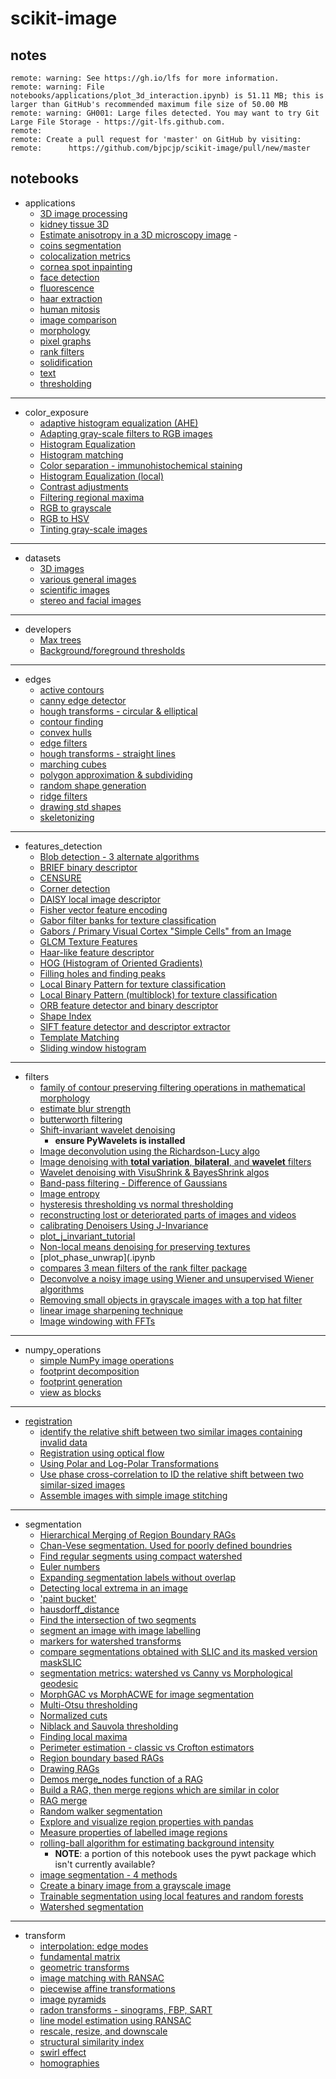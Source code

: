 # scikit-image
## notes
	remote: warning: See https://gh.io/lfs for more information.
	remote: warning: File notebooks/applications/plot_3d_interaction.ipynb) is 51.11 MB; this is larger than GitHub's recommended maximum file size of 50.00 MB
	remote: warning: GH001: Large files detected. You may want to try Git Large File Storage - https://git-lfs.github.com.
	remote: 
	remote: Create a pull request for 'master' on GitHub by visiting:
	remote:      https://github.com/bjpcjp/scikit-image/pull/new/master
## notebooks
- applications
	- [3D image processing](notebooks/applications/plot_3d_image_processing.ipynb)
	- [kidney tissue 3D](notebooks/applications/plot_3d_interaction.ipynb)
 	- [Estimate anisotropy in a 3D microscopy image](notebooks/applications/plot_3d_structure_tensor.ipynb)        - 
	- [coins segmentation](notebooks/applications/plot_coins_segmentation.ipynb)
	- [colocalization metrics](notebooks/applications/plot_colocalization_metrics.ipynb)
	- [cornea spot inpainting](notebooks/applications/plot_cornea_spot_inpainting.ipynb)
	- [face detection](notebooks/applications/plot_face_detection.ipynb)
	- [fluorescence](notebooks/applications/plot_fluorescence_nuclear_envelope.ipynb)
	- [haar extraction](notebooks/applications/plot_haar_extraction_selection_classification.ipynb)
	- [human mitosis](notebooks/applications/plot_human_mitosis.ipynb)
	- [image comparison](notebooks/applications/plot_image_comparison.ipynb)
	- [morphology](notebooks/applications/plot_morphology.ipynb)
	- [pixel graphs](notebooks/applications/plot_pixel_graphs.ipynb)
	- [rank filters](notebooks/applications/plot_rank_filters.ipynb)
	- [solidification](notebooks/applications/plot_solidification_tracking.ipynb)
	- [text](notebooks/applications/plot_text.ipynb)
	- [thresholding](notebooks/applications/plot_thresholding_guide.ipynb)
---
- color_exposure
	- [adaptive histogram equalization (AHE)](notebooks/color_exposure/plot_adapt_hist_eq_3d.ipynb)
	- [Adapting gray-scale filters to RGB images](notebooks/color_exposure/plot_adapt_rgb.ipynb)
	- [Histogram Equalization](notebooks/color_exposure/plot_equalize.ipynb)
	- [Histogram matching](notebooks/color_exposure/plot_histogram_matching.ipynb)
	- [Color separation - immunohistochemical staining](notebooks/color_exposure/plot_ihc_color_separation.ipynb)
	- [Histogram Equalization (local)](notebooks/color_exposure/plot_local_equalize.ipynb)
	- [Contrast adjustments](notebooks/color_exposure/plot_log_gamma.ipynb)
	- [Filtering regional maxima](notebooks/color_exposure/plot_regional_maxima.ipynb)
	- [RGB to grayscale](notebooks/color_exposure/plot_rgb_to_gray.ipynb)
	- [RGB to HSV](notebooks/color_exposure/plot_rgb_to_hsv.ipynb)
	- [Tinting gray-scale images](notebooks/color_exposure/plot_tinting_grayscale_images.ipynb)
---
- datasets
	- [3D images](notebooks/data/plot_3d.ipynb)
	- [various general images](notebooks/data/plot_general.ipynb)
	- [scientific images](notebooks/data/plot_scientific.ipynb)
	- [stereo and facial images](notebooks/data/plot_specific.ipynb)
---
- developers
	- [Max trees](notebooks/developers/plot_max_tree.ipynb)
	- [Background/foreground thresholds](notebooks/developers/plot_threshold_li.ipynb)
---
- edges
	- [active contours](notebooks/edges/plot_active_contours.ipynb)
	- [canny edge detector](notebooks/edges/plot_canny.ipynb)
	- [hough transforms - circular & elliptical](notebooks/edges/plot_circular_elliptical_hough_transform.ipynb)
	- [contour finding](notebooks/edges/plot_contours.ipynb)
	- [convex hulls](notebooks/edges/plot_convex_hull.ipynb)
	- [edge filters](notebooks/edges/plot_edge_filter.ipynb)
	- [hough transforms - straight lines](notebooks/edges/plot_line_hough_transform.ipynb)
	- [marching cubes](notebooks/edges/plot_marching_cubes.ipynb)
	- [polygon approximation & subdividing](notebooks/edges/plot_polygon.ipynb)
	- [random shape generation](notebooks/edges/plot_random_shapes.ipynb)
	- [ridge filters](notebooks/edges/plot_ridge_filter.ipynb)
	- [drawing std shapes](notebooks/edges/plot_shapes.ipynb)
	- [skeletonizing](notebooks/edges/plot_skeleton.ipynb)
---
- features_detection
	- [Blob detection - 3 alternate algorithms](notebooks/feature_detection/plot_blob.ipynb)
	- [BRIEF binary descriptor](notebooks/feature_detection/plot_brief.ipynb)
	- [CENSURE](notebooks/feature_detection/plot_censure.ipynb)
	- [Corner detection](notebooks/feature_detection/plot_corner.ipynb)
	- [DAISY local image descriptor](notebooks/feature_detection/plot_daisy.ipynb)
	- [Fisher vector feature encoding](notebooks/feature_detection/plot_fisher_vector.ipynb)
	- [Gabor filter banks for texture classification](notebooks/feature_detection/plot_gabor.ipynb)
	- [Gabors / Primary Visual Cortex "Simple Cells" from an Image](notebooks/feature_detection/plot_gabors_from_astronaut.ipynb)
	- [GLCM Texture Features](notebooks/feature_detection/plot_glcm.ipynb)
	- [Haar-like feature descriptor](notebooks/feature_detection/plot_haar.ipynb)
	- [HOG (Histogram of Oriented Gradients)](notebooks/feature_detection/plot_hog.ipynb)
	- [Filling holes and finding peaks](notebooks/feature_detection/plot_holes_and_peaks.ipynb)
	- [Local Binary Pattern for texture classification](notebooks/feature_detection/plot_local_binary_pattern.ipynb)
	- [Local Binary Pattern (multiblock) for texture classification](notebooks/feature_detection/plot_multiblock_local_binary_pattern.ipynb)
	- [ORB feature detector and binary descriptor](notebooks/feature_detection/plot_orb.ipynb)
	- [Shape Index](notebooks/feature_detection/plot_shape_index.ipynb)
	- [SIFT feature detector and descriptor extractor](notebooks/feature_detection/plot_sift.ipynb)
	- [Template Matching](notebooks/feature_detection/plot_template.ipynb)
	- [Sliding window histogram](notebooks/feature_detection/plot_windowed_histogram.ipynb)
---
- filters
	- [family of contour preserving filtering operations in mathematical morphology](plot_attribute_operators.ipynb) 
	- [estimate blur strength](plot_blur_effect.ipynb) 
	- [butterworth filtering](plot_butterworth.ipynb) 
	- [Shift-invariant wavelet denoising](plot_cycle_spinning.ipynb) 
        - **ensure PyWavelets is installed**
	- [Image deconvolution using the Richardson-Lucy algo](plot_deconvolution.ipynb) 
	- [Image denoising with __total variation__, __bilateral__, and __wavelet__ filters](plot_denoise.ipynb) 
	- [Wavelet denoising with VisuShrink & BayesShrink algos](plot_denoise_wavelet.ipynb) 
	- [Band-pass filtering - Difference of Gaussians](plot_dog.ipynb) 
	- [Image entropy](plot_entropy.ipynb) 
	- [hysteresis thresholding vs normal thresholding](plot_hysteresis.ipynb)  
	- [reconstructing lost or deteriorated parts of images and videos](plot_inpaint.ipynb) 
	- [calibrating Denoisers Using J-Invariance](plot_j_invariant.ipynb) 
	- [plot_j_invariant_tutorial](plot_j_invariant_tutorial.ipynb)
	- [Non-local means denoising for preserving textures](plot_nonlocal_means.ipynb) 
	- [plot_phase_unwrap](.ipynb
	- [compares 3 mean filters of the rank filter package](plot_rank_mean.ipynb) 
	- [Deconvolve a noisy image using Wiener and unsupervised Wiener algorithms](plot_restoration.ipynb) 
	- [Removing small objects in grayscale images with a top hat filter](plot_tophat.ipynb) 
	- [linear image sharpening technique](plot_unsharp_mask.ipynb) 
	- [Image windowing with FFTs](plot_window.ipynb) 
---
- numpy_operations
	- [simple NumPy image operations](plot_camera_numpy.ipynb)
	- [footprint decomposition](plot_footprint_decompositions.ipynb)
	- [footprint generation](plot_structuring_elements.ipynb)
	- [view as blocks](plot_view_as_blocks.ipynb)
---
- [registration](https://en.wikipedia.org/wiki/Image_registration)
	- [identify the relative shift between two similar images containing invalid data](plot_masked_register_translation.ipynb)
	- [Registration using optical flow](plot_opticalflow.ipynb)
	- [Using Polar and Log-Polar Transformations](plot_register_rotation.ipynb)
	- [Use phase cross-correlation to ID the relative shift between two similar-sized images](plot_register_translation.ipynb) 
	- [Assemble images with simple image stitching](plot_stitching.ipynb) 
---
- segmentation
	- [Hierarchical Merging of Region Boundary RAGs](notebooks/segmentation/plot_boundary_merge.ipynb) 
	- [Chan-Vese segmentation. Used for poorly defined boundries](notebooks/segmentation/plot_chan_vese.ipynb) 
	- [Find regular segments using compact watershed](notebooks/segmentation/plot_compact_watershed.ipynb) 
	- [Euler numbers](notebooks/segmentation/plot_euler_number.ipynb)
	- [Expanding segmentation labels without overlap](notebooks/segmentation/plot_expand_labels.ipynb) 
	- [Detecting local extrema in an image](notebooks/segmentation/plot_extrema.ipynb) 
	- ['paint bucket'](notebooks/segmentation/plot_floodfill.ipynb) 
	- [hausdorff_distance](notebooks/segmentation/plot_hausdorff_distance.ipynb)
	- [Find the intersection of two segments](notebooks/segmentation/plot_join_segmentations.ipynb) 
	- [segment an image with image labelling](notebooks/segmentation/plot_label.ipynb)
	- [markers for watershed transforms](notebooks/segmentation/plot_marked_watershed.ipynb)
	- [compare segmentations obtained with SLIC and its masked version maskSLIC](notebooks/segmentation/plot_mask_slic.ipynb)
	- [segmentation metrics: watershed vs Canny vs Morphological geodesic](notebooks/segmentation/plot_metrics.ipynb)
	- [MorphGAC vs MorphACWE for image segmentation](notebooks/segmentation/plot_morphsnakes.ipynb) 
	- [Multi-Otsu thresholding](notebooks/segmentation/plot_multiotsu.ipynb) 
	- [Normalized cuts](notebooks/segmentation/plot_ncut.ipynb) 
	- [Niblack and Sauvola thresholding](notebooks/segmentation/plot_niblack_sauvola.ipynb) 
	- [Finding local maxima](notebooks/segmentation/plot_peak_local_max.ipynb) 
	- [Perimeter estimation - classic vs Crofton estimators](notebooks/segmentation/plot_perimeters.ipynb) 
	- [Region boundary based RAGs](notebooks/segmentation/plot_rag_boundary.ipynb) 
	- [Drawing RAGs](notebooks/segmentation/plot_rag_draw.ipynb) 
	- [Demos merge_nodes function of a RAG](notebooks/segmentation/plot_rag.ipynb) 
	- [Build a RAG, then merge regions which are similar in color](notebooks/segmentation/plot_rag_mean_color.ipynb) 
	- [RAG merge](notebooks/segmentation/plot_rag_merge.ipynb)
	- [Random walker segmentation](notebooks/segmentation/plot_random_walker_segmentation.ipynb)
	- [Explore and visualize region properties with pandas](notebooks/segmentation/plot_regionprops.ipynb) 
	- [Measure properties of labelled image regions](notebooks/segmentation/plot_regionprops_table.ipynb) 
	- [rolling-ball algorithm for estimating background intensity](notebooks/segmentation/plot_rolling_ball.ipynb)
        - **NOTE**: a portion of this notebook uses the pywt package which isn't currently available?
	- [image segmentation - 4 methods](notebooks/segmentation/plot_segmentations.ipynb)
	- [Create a binary image from a grayscale image](notebooks/segmentation/plot_thresholding.ipynb) 
	- [Trainable segmentation using local features and random forests](notebooks/segmentation/plot_trainable_segmentation.ipynb) 
	- [Watershed segmentation](notebooks/segmentation/plot_watershed.ipynb) 
---
- transform
	- [interpolation: edge modes](notebooks/transform/plot_edge_modes.ipynb)
	- [fundamental matrix](notebooks/transform/plot_fundamental_matrix.ipynb) 
	- [geometric transforms](notebooks/transform/plot_geometric.ipynb) 
	- [image matching with RANSAC](notebooks/transform/plot_matching.ipynb) 
	- [piecewise affine transformations](notebooks/transform/plot_piecewise_affine.ipynb) 
	- [image pyramids](notebooks/transform/plot_pyramid.ipynb)
	- [radon transforms - sinograms, FBP, SART](notebooks/transform/plot_radon_transform.ipynb)
	- [line model estimation using RANSAC](notebooks/transform/plot_ransac.ipynb) 
	- [rescale, resize, and downscale](notebooks/transform/plot_rescale.ipynb) 
	- [structural similarity index](notebooks/transform/plot_ssim.ipynb) 
	- [swirl effect](notebooks/transform/plot_swirl.ipynb) 
	- [homographies](notebooks/transform/plot_transform_types.ipynb) 
